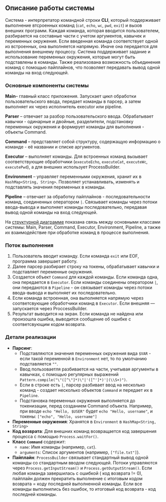 ## Описание работы системы

Система - интерпретатор командной строки **CLI**, который поддерживает выполнение втсроенных
команд (`cat`, `echo`, `wc`, `pwd`, `exit`) и вызов внешних программ.
Каждая команда, которая вводится пользователем,
разбирается на составные части с учетом аргументов, кавычек и переменных окружения. Если введенная команда соответствует
одной из встроенных, она выполняется напрямую. Иначе она передается для выполнения внешнему процессу.
Система поддерживает задание и использование переменных окружения, которые могут быть подставлены в команды. Также
реализована возможность объединения команд с помощью пайплайнов, что позволяет передавать вывод одной команды на вход
следующей.

### Основные компоненты системы

**Main**– главный класс приложения. Запускает цикл обработки пользовательского ввода, передает команды в парсер, а затем
выполняет их через исполнитель executor или pipeline.

**Parser** – отвечает за разбор пользовательского ввода. Обрабатывает кавычки - одинарные и двойные, разделители,
подстановку переменных
окружения и формирует команды для выполнения - объекты Command.

**Command** – представляет собой структуру, содержащую информацию о команде - её названии и списке аргументов.

**Executor** – выполняет команды. Для встроенных команд вызывает соответствующие
обработчики (`executeEcho`, `executeCat`, `executeWc`, `executePwd`), а для внешних использует ProcessBuilder.

**Environment** – управляет переменными окружения, хранит их в `HashMap<String, String>`. Позволяет устанавливать,
изменять и подставлять значения переменных в
команды.

**Pipeline** – отвечает за обработку пайплайнов - последовательности команд, соединенных оператором `|`. Связывает
команды через потоки ввода-вывода и выполняет команды последовательно, передавая вывод одной команды на вход следующей.

На [структурной диаграмме](se-hw-diagram.jpg) показана связь между основными классами системы: Main, Parser, Command,
Executor, Environment, Pipeline, а также их взаимодействие при обработке команд в процессе выполнения.

### Поток выполнения

1. Пользователь вводит команду. Если команда `exit` или EOF, программа завершает работу.
2. Далее парсер разбирает строку на токены, обрабатывает кавычки и подставляет переменные окружения.
3. Создается объект `Command` для каждой команды. Если команда одна, она передается в `Executor`. Если команды соединены
   оператором `|`, они передаются в `Pipeline` - он связывает команды через потоки ввода-вывода и выполняет их
   последовательно.
4. Если команда встроенная, она выполняется напрямую через соответсвующие обработчики команд в `Executor`. Если
   внешняя —
   запускается через ProccessBuilder.
5. Результат выводится на экран. Если команда не найдена или произошла ошибка, выводится сообщение об ошибке с
   соответсвующим кодом возврата.

### Детали реализации

- **Парсинг**:
    - Подставляются значения переменных окружения вида `$VAR` - если такой переменной в `Environment` нет, то по
      умолчанию подставляется `""`.
    - Ввод пользоваетля разбивается на части, учитывая аргументы в кавычках, с помощью регулярных
      выражений `Pattern.compile("\"([^\"]*)\"|'([^']*)'|(\\S+)")`.
    - Если в строке есть `|`, парсер разбивает ввод на несколько команд - создает несколько объектов `Command` и
      передает их
      в `Pipeline`.
    - Подстановка переменных окружения выполняется до токенизации, перед созданием Command объекта. Например, при
      вводе `echo "Hello, $USER"` будет `echo "Hello, username"`, и токены: `["echo", "Hello, username"]`
- **Переменные окружения**: Хранятся в `Environment` в `HashMap<String, String>`
- **Код возврата**: Для внешних команд возвращается код завершения процесса с помощью `Process.waitFor()`.
- **Класс `Command`** содержит:
    - `name`: Имя команды (например, `cat`).
    - `arguments`: Список аргументов (например, `["file.txt"]`).
- **Пайплайн**: `ProcessBuilder` связывает стандартный вывод одной команды со стандартным вводом следующей. Потоки
  управляются через `Process.getInputStream()` и `Process.getOutputStream()`. Если любая команда завершилась с ошибкой (
  код возврата != 0), пайплайн должен прекратить выполнение с итоговым кодом возврата = коду последней выполненной
  команды. Если все команды выполнились без ошибок, то итоговый код возврата - код последней команды.